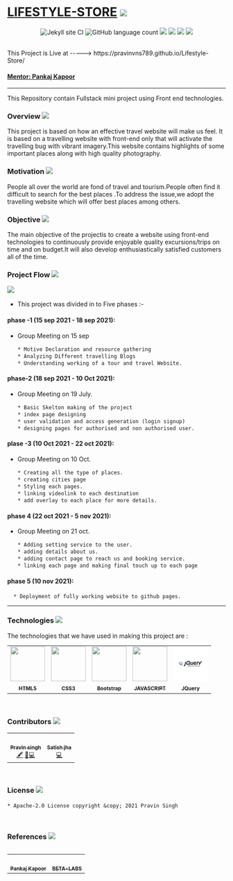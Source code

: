 # [LIFESTYLE-STORE](https://pravinvns789.github.io/Lifestyle-Store/)  <img src ="https://www.flaticon.com/svg/static/icons/svg/744/744502.svg" width="50px">

<center>
  
![Jekyll site CI](https://github.com/pravinvns789/Lifestyle-Store/workflows/Jekyll%20site%20CI/badge.svg)
![GitHub language count](https://img.shields.io/github/languages/count/pravinvns789/Lifestyle-Store)
![](https://img.shields.io/github/repo-size/pravinvns789/Lifestyle-Store)
![](https://img.shields.io/tokei/lines/github/pravinvns789/Lifestyle-Store)
![](https://img.shields.io/github/issues-pr-closed/pravinvns789/Lifestyle-Store)
![](https://img.shields.io/github/license/pravinvns789/Lifestyle-Store)

</center>

<br>
This Project is Live at -----> https://pravinvns789.github.io/Lifestyle-Store/

#### [Mentor: Pankaj Kapoor](https://github.com/pankkap)

<hr>

This Repository contain Fullstack mini project using Front end technologies.

### Overview  <img src ="https://www.flaticon.com/svg/static/icons/svg/2328/2328966.svg" width="25px">
  
   This project is based on how an effective travel website will make us feel. It is based on a  travelling  website  with  front-end only  that  will  activate  the travelling bug with  vibrant  imagery.This  website  contains highlights  of  some  important  places  along with  high  quality photography.
  
### Motivation  <img src ="https://www.flaticon.com/svg/static/icons/svg/1083/1083498.svg" width="25px">
 
 People all over the world are fond of travel and tourism.People often find it difficult to search for the best places .To address the issue,we adopt the travelling website which will offer best places among others.
 
### Objective <img src ="https://www.flaticon.com/svg/static/icons/svg/2620/2620445.svg" width="25px">
  
  
  The main objective of the projectis to create a website using  front-end  technologies to  continuously  provide enjoyable quality excursions/trips on time and on budget.It will also develop enthusiastically satisfied customers all of the time. 
  
  
### Project Flow <img src ="https://www.flaticon.com/svg/static/icons/svg/648/648917.svg" width="25px">
  
  ![](https://github.com/shsarv/TravelYaari/blob/master/TravelYaari%20development%20%20Flow.png)
  
  - This project was divided in to Five phases :-
  
#### phase -1 (15 sep 2021 - 18 sep 2021): 

- Group Meeting on 15 sep
  
      * Motive Declaration and resource gathering
      * Analyzing Different travelling Blogs
      * Understanding working of a tour and travel Website.

#### phase-2 (18 sep 2021 - 10 Oct 2021):

- Group Meeting on 19 July.

      * Basic Skelton making of the project
      * index page designing
      * user validation and access generation (login signup)
      * designing pages for authorised and non authorised user.

#### plase -3 (10 Oct 2021 - 22 oct 2021):

- Group Meeting on 10 Oct.

      * Creating all the type of places.
      * creating cities page
      * Styling each pages.
      * linking videolink to each destination
      * add overlay to each place for more details.

#### phase 4 (22 oct 2021 - 5 nov 2021):

- Group Meeting on 21 oct.

      * Adding setting service to the user.
      * adding details about us.
      * adding contact page to reach us and booking service.
      * linking each page and making final touch up to each page

#### phase 5 (10 nov 2021):

      * Deployment of fully working website to github pages.
 
 
 <hr>
 
 
### Technologies  <img src ="https://www.flaticon.com/svg/static/icons/svg/3662/3662817.svg" width="25px">
  
The technologies that we have used in making this project are :
  
   <table>
  <tr>
    <td align="center">
  <a href="https://en.wikipedia.org/wiki/HTML"><img src="resources/html.jpg" width="80px;" height="80px;"  alt=""/><br /><sub><b>HTML5</b></sub></a></td>
   <td align="center">
  <a href="https://en.wikipedia.org/wiki/Cascading_Style_Sheets"><img src="resources/css.jpg" width="80px;" height="80px;"  alt=""/><br /><sub><b>CSS3</b></sub></a></td>
    <td align="center">
  <a href="https://en.wikipedia.org/wiki/Bootstrap_(front-end_framework)"><img src="resources/boot.jpg" width="80px;" height="80px;"  alt=""/><br /><sub><b>Bootstrap</b></sub></a></td>
   <td align="center">
  <a href="https://en.wikipedia.org/wiki/JavaScript"><img src="https://seeklogo.com/images/J/javascript-logo-E967E87D74-seeklogo.com.png" width="80px;" height="80px;"  alt=""/><br /><sub><b>JAVASCRIPT</b></sub></a></td>
    <td align="center">
  <a href="https://jquery.com/"><img src="https://raw.githubusercontent.com/github/explore/80688e429a7d4ef2fca1e82350fe8e3517d3494d/topics/jquery/jquery.png" width="80px;" height="80px;"  alt=""/><br /><sub><b>JQuery</b></sub></a></td>
 </tr>
 </table>
 
 
  <br>
  
  
### Contributors <img src ="https://www.flaticon.com/svg/static/icons/svg/2917/2917641.svg" width="25px">
  
  
  <table>
  <tr>
    <td align="center"><a href="https://github.com/pravinvns789"><img src="https://avatars2.githubusercontent.com/u/55739302?s=400&u=1e7714cb1cbe3437a527a877486c94611f0e7ab0&v=4" width="100px;" alt=""/><br /><sub><b>Pravin singh</b></sub></a><br /><a href="#" title="Content">🖋</a> <a href="https://github.com/pravinvns789/Lifestyle-Store/commits?author=pravinvns789" title="Documentation">📖</a><a href="https://github.com/pravinvns789/Lifestyle-Store/commits?author=pravinvns789" title="Code">💻</a></td>
   <td align="center"><a href="https://github.com/Satish-191500728"><img src="https://avatars1.githubusercontent.com/u/61418608?s=400&v=4" width="100px;" alt=""/><br /><sub><b>Satish jha</b></sub></a><br /><a href="https://github.com/pravinvns789/Lifestyle-Store/commits?author=Satish-191500728" title="Code">💻</a></td>
  
   <tr>
    <table>
     
   
  <br>
  
### License    <img src ="https://www.flaticon.com/svg/static/icons/svg/3076/3076368.svg" width="20px">
  
    * Apache-2.0 License copyright &copy; 2021 Pravin Singh
  
  <br>
  
      
### References   <img src ="https://www.flaticon.com/svg/static/icons/svg/2806/2806879.svg" width="20px">
  
  <table>
  <tr>
    <td align="center">
  <a href="https://github.com/pankkap"><img src="https://avatars2.githubusercontent.com/u/29678994?s=460&v=4" width="80px;" alt=""/><br /><sub><b>Pankaj Kapoor</b></sub></a></td>
   <td align="center">
  <a href="https://www.beta-labs.in/"><img src="resources/beta-labs.jpg" width="80px;" alt=""/><br /><sub><b>BETA-LABS</b></sub></a></td>
 </tr>
 </table>
  
  
